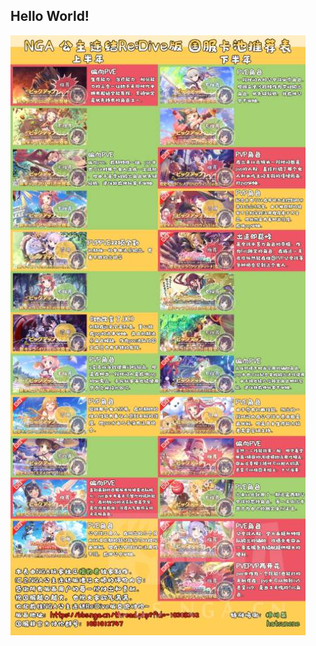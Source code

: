 <html>
<body>

<h2>Hello World!</h2>

<img src="images/img.jpg" alt="this is a picture"/>

</body>
</html>